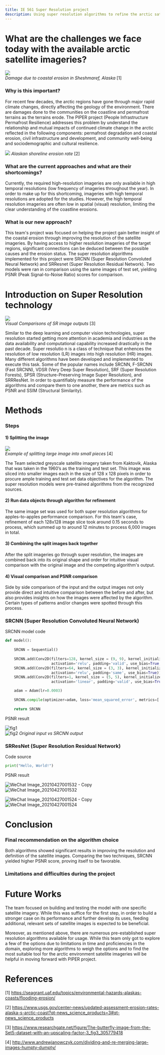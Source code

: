 ```yaml
---
title: IE 561 Super Resolution project 
description: Using super resolution algorithms to refine the arctic satellite imageries
--- 
```


# What are the challenges we face today with the available arctic satellite imageries?



![](https://seagrant.uaf.edu/topics/environmental-hazards-alaskas-coasts/flooding-erosion/images/mvc-009f.jpg)
<br />
_Damage due to coastal erosion in Sheshmaref, Alaska_ [1]

### Why is this important?

For recent few decades, the arctic regions have gone through major rapid climate changes, directly affecting the geology of the environment. There are damages done to the communities on the coastline and permafrost terrains as the terrains erode. The PIPER project (People Infrastructure Permafrost Resilience) addresses this problem by understand the relationship and mutual impacts of continued climate change in the arctic reflected in the following components: permafrost degradation and coastal erosion, civil infrastructure and development, and community well-being and sociodemographic and cultural resilience.

![](https://prd-wret.s3.us-west-2.amazonaws.com/assets/palladium/production/s3fs-public/styles/full_width/public/thumbnails/image/GibbsRichmond2015_NorthSlopeShorelineChangeSM.jpg)
_Alaskan shoreline erosion rate_ [2]

### What are the current approaches and what are their shortcomings?

Currently, the required high-resolution imageries are only available in high temporal resolutions (low frequency of imageries throughout the year). In order to make up for this shortcoming, imageries with high temporal resolutions are adopted for the studies. However, the high temporal resolution imageries are often low in spatial (visual) resolution, limiting the clear understanding of the coastline erosions. 

### What is our new approach?

This team's project was focused on helping the project gain better insight of the coastal erosion through improving the resolution of the satellite imageries. By having access to higher resolution imageries of the target regions, significant connections can be deduced between the possible causes and the erosion status. The super resolution algorithms implemented for this project were SRCNN (Super Resolution Convoluted Neural Network) and SRResnet (Super Resolution Residual Network). Two models were ran in comparison using the same images of test set, yielding PSNR (Peak Signal-to-Noise Ratio) scores for comparison.



# Introduction on Super Resolution technology

![](https://www.researchgate.net/profile/Chen-Change-Loy/publication/305779418/figure/fig3/AS:390953274757123@1470221932952/The-butterfly-image-from-the-Set5-dataset-with-an-upscaling-factor-3.png)
<br />
_Visual Comparisons of SR image outputs_ [3]


Similar to the deep learning and computer vision technologies, super resolution started getting more attention in academia and industries as the data availability and computational capability increased drastically in the past decade. Super resolutio
n is a class of technique that enhences the resolution of low resolution (LR) images into high resolution (HR) images. Many different algorithms have been developed and implemented to execute this task. Some of the popular names include SRCNN, F-SRCNN (Fast SRCNN), VDSR (Very Deep Super Resolution), SRF (Super Resolution Forests), SPSR (Structure-Preserving Image Super Resolution), and SRRResNet. In order to quantifiably measure the performance of the algorithms and compare them to one another, there are metrics such as PSNR and SSIM (Structural Similarity).


# Methods

### Steps

#### 1) Splitting the image

![](http://www.andrewjanowczyk.com/wp-content/uploads/2016/07/small_tiles.png)
<br />
_Example of splitting large image into small pieces_ [4]

The Team selected greyscale satellite imagery taken from Kaktovik, Alaska that was taken in the 1960’s as the training and test set. This image was sliced into smaller images each in the size of 128 x 128 pixels in order to procure ample training and test set data objectives for the algorithm. The super resolution models were pre-trained algorithms from the recognized sources.

#### 2) Run data objects through algorithm for refinement

The same image set was used for both super resolution algorithms for apples-to-apples performance comparison. For this team's case, refinement of each 128x128 image slice took around 0.15 seconds to process, which summed up to around 12 minutes to process 6,000 images in total.

#### 3) Combining the split images back together

After the split imageries go through super resolution, the images are combined back into its original shape and order for intuitive visual comparison with the original image and the competing algorithm's output.

#### 4) Visual comparison and PSNR comparison

Side by side comparison of the input and the output images not only provide direct and intuitive comparison between the before and after, but also provides insights on how the images were affected by the algorithm. Certain types of patterns and/or changes were spotted through this process.



### SRCNN (Super Resolution Convoluted Neural Network)

SRCNN model code

```Python
def model():
    
    SRCNN = Sequential()
    
    SRCNN.add(Conv2D(filters=128, kernel_size = (9, 9), kernel_initializer='glorot_uniform',
                     activation='relu', padding='valid', use_bias=True, input_shape=(None, None, 1)))
    SRCNN.add(Conv2D(filters=64, kernel_size = (3, 3), kernel_initializer='glorot_uniform',
                     activation='relu', padding='same', use_bias=True))
    SRCNN.add(Conv2D(filters=1, kernel_size = (5, 5), kernel_initializer='glorot_uniform',
                     activation='linear', padding='valid', use_bias=True))

    adam = Adam(lr=0.0003)
    
    SRCNN.compile(optimizer=adam, loss='mean_squared_error', metrics=['mean_squared_error'])
    
    return SRCNN
```

PSNR result

![fig1](https://user-images.githubusercontent.com/74638365/116183696-5d230180-a6ec-11eb-85f7-a9ca1f68d07e.jpg)
<br />
![fig2](https://user-images.githubusercontent.com/74638365/116183700-5f855b80-a6ec-11eb-8232-948ed7851bfb.jpg)
_Original input vs SRCNN output_


### SRResNet (Super Resolution Residual Network)

Code source

```Python
print("Hello, World!")
```

PSNR result

![WeChat Image_20210427001532 - Copy](https://user-images.githubusercontent.com/74638365/116193281-1e497780-a6fd-11eb-94fe-1340caed6225.jpg)
![WeChat Image_20210427001532](https://user-images.githubusercontent.com/74638365/116193297-22759500-a6fd-11eb-8aa3-40c1b8d56dd8.jpg)

![WeChat Image_20210427001524 - Copy](https://user-images.githubusercontent.com/74638365/116193337-315c4780-a6fd-11eb-83da-c290bfca3646.jpg)
![WeChat Image_20210427001524](https://user-images.githubusercontent.com/74638365/116193334-30c3b100-a6fd-11eb-930c-ec6dfd661517.jpg)



# Conclusion

### Final recommendation on the algorithm choice

Both algorithms showed significant results in improving the resolution and definition of the satellite images. Comparing the two techniques, SRCNN yielded higher PSNR score, proving itself to be favorable. 

### Limitations and difficulties during the project



# Future Works

The team focused on building and testing the model with one specific satellite imagery. While this was suffice for the first step, in order to build a stronger case on its performance and further develop its uses, feeding additional, relevant sets of satellite images is expected to be beneficial.

Moreover, as mentioned above, there are numerous pre-established super resolution algorithms available for usage. While this team only got to explore a few of the options due to limitations in time and proficiencies in the domain, exploring more algorithms to weigh the options and to find the most suitable tool for the arctic environment satellite imageries will be helpful in moving forward with PIPER project.



# References
[1] https://seagrant.uaf.edu/topics/environmental-hazards-alaskas-coasts/flooding-erosion/

[2] https://www.usgs.gov/center-news/updated-assessment-erosion-rates-alaska-s-arctic-coast?qt-news_science_products=3#qt-news_science_products

[3] https://www.researchgate.net/figure/The-butterfly-image-from-the-Set5-dataset-with-an-upscaling-factor-3_fig3_305779418

[4] http://www.andrewjanowczyk.com/dividing-and-re-merging-large-images-humpty-dumpty/
